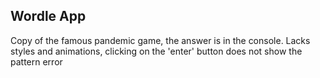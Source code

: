 ## Wordle App

Copy of the famous pandemic game, the answer is in the console.
Lacks styles and animations, clicking on the 'enter' button does not show the pattern error
